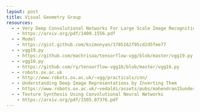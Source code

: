 ```yaml
---
layout: post
title: Visual Geometry Group
resources:
  - - Very Deep Convolutional Networks For Large Scale Image Recognition
    - https://arxiv.org/pdf/1409.1556.pdf
  - - Model
    - https://gist.github.com/ksimonyan/3785162f95cd2d5fee77
  - - vgg19.py
    - https://github.com/machrisaa/tensorflow-vgg/blob/master/vgg19.py
  - - vgg16.py
    - https://github.com/ry/tensorflow-vgg16/blob/master/vgg16.py
  - - robots.ox.ac.uk
    - http://www.robots.ox.ac.uk/~vgg/practicals/cnn/
  - - Understanding Deep Image Representations by Inverting Them
    - https://www.robots.ox.ac.uk/~vedaldi/assets/pubs/mahendran15understanding.pdf
  - - Texture Synthesis Using Convolutional Neural Networks
    - https://arxiv.org/pdf/1505.07376.pdf
---
```

